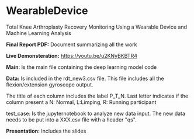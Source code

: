 # WearableDevice

Total Knee Arthroplasty Recovery Monitoring Using a Wearable Device and Machine Learning Analysis  

**Final Report PDF:** Document summarizing all the work

**Live Demonsteration:**
https://youtu.be/u2KNyBKBTR4

**Main**: Is the main file containing the deep learning model code

**Data:** Is included in the rdt_new3.csv file. This file includes all the flexion/extension gyroscope output.

The title of each column includes the label P_T_N. Last letter indicates if the column present a N: Normal, L:Limping, R: Running participant

test_case: Is the jupyternotebook to analyze new data input. The new data needs to be put into a XXX.csv file with a header "qs". 

**Presentation:** Includes the slides

